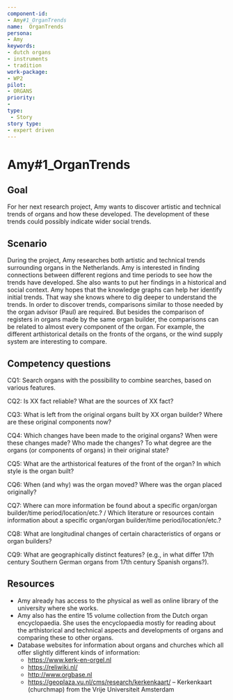 ```yaml
---
component-id: 
- Amy#1_OrganTrends
name:  OrganTrends 
persona: 
- Amy
keywords: 
- dutch organs
- instruments
- tradition
work-package:
- WP2
pilot:
- ORGANS
priority:
-
type:
 - Story
story type: 
- expert driven
---
```

# Amy#1_OrganTrends

## Goal 

For her next research project, Amy wants to discover artistic and technical trends of organs and how these developed. The development of these trends could possibly indicate wider social trends.

## Scenario  

During the project, Amy researches both artistic and technical trends surrounding organs in the Netherlands. Amy is interested in finding connections between different regions and time periods to see how the trends have developed. She also wants to put her findings in a historical and social context. Amy hopes that the knowledge graphs can help her identify initial trends. That way she knows where to dig deeper to understand the trends. In order to discover trends, comparisons similar to those needed by the organ advisor (Paul) are required. But besides the comparison of registers in organs made by the same organ builder, the comparisons can be related to almost every component of the organ. For example, the different arthistorical details on the fronts of the organs, or the wind supply system are interesting to compare.

## Competency questions 

CQ1: Search organs with the possibility to combine searches, based on various features.

CQ2: Is XX fact reliable? What are the sources of XX fact?

CQ3: What is left from the original organs built by XX organ builder? Where are these original components now?

CQ4: Which changes have been made to the original organs? When were these changes made? Who made the changes? To what degree are the organs (or components of organs) in their original state?

CQ5: What are the arthistorical features of the front of the organ? In which style is the organ built?

CQ6: When (and why) was the organ moved? Where was the organ placed originally?

CQ7: Where can more information be found about a specific organ/organ builder/time period/location/etc.? / Which literature or resources contain information about a specific organ/organ builder/time period/location/etc.?

CQ8: What are longitudinal changes of certain characteristics of organs or organ builders?

CQ9: What are geographically distinct features? (e.g., in what differ 17th century Southern German organs from 17th century Spanish organs?).

## Resources

- Amy already has access to the physical as well as online library of the university where she works.
- Amy also has the entire 15 volume collection from the Dutch organ encyclopaedia. She uses the encyclopaedia mostly for reading about the arthistorical and technical aspects and developments of organs and comparing these to other organs.
- Database websites for information about organs and churches which all offer slightly different kinds of information:
  - https://www.kerk-en-orgel.nl 
  - https://reliwiki.nl/ 
  - http://www.orgbase.nl 
  - https://geoplaza.vu.nl/cms/research/kerkenkaart/ – Kerkenkaart (churchmap) from the Vrije Universiteit Amsterdam
